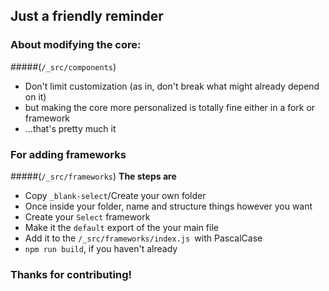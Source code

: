 ## Just a friendly reminder
### About modifying the core:
#####(`/_src/components`)
* Don't limit customization (as in, don't break what might already depend on it)
* but making the core more personalized is totally fine either in a fork or framework
* ...that's pretty much it

### For adding frameworks
#####(`/_src/frameworks`)
**The steps are**
* Copy `_blank-select`/Create your own folder
* Once inside your folder, name and structure things however you want
* Create your `Select` framework
* Make it the `default` export of the your main file
* Add it to the `/_src/frameworks/index.js `with PascalCase
* `npm run build`, if you haven't already

### Thanks for contributing!